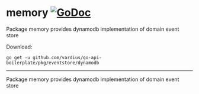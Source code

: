 # memory [![GoDoc](https://godoc.org/github.com/vardius/go-api-boilerplate/pkg/eventstore/dynamodb?status.svg)](https://godoc.org/github.com/vardius/go-api-boilerplate/pkg/eventstore/dynamodb)
Package memory provides dynamodb implementation of domain event store

Download:
```shell
go get -u github.com/vardius/go-api-boilerplate/pkg/eventstore/dynamodb
```

* * *
Package memory provides dynamodb implementation of domain event store
